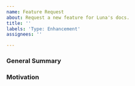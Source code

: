 ```yaml
---
name: Feature Request
about: Request a new feature for Luna's docs.
title: ''
labels: 'Type: Enhancement'
assignees: ''

---
```


### General Summary
<!--
- Describe the feature you are requesting.
-->

### Motivation
<!--
- A description of the motivation for adding this feature to the docs.
- Ideally this would include use-cases that support the feature.
-->
